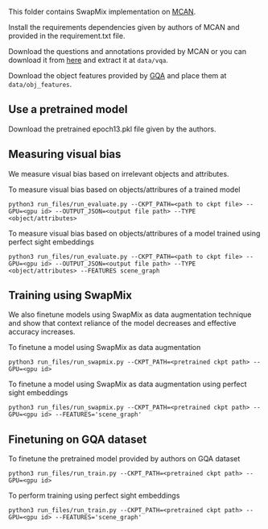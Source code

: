 This folder contains SwapMix implementation on [MCAN](https://github.com/MILVLG/mcan-vqa). 

Install the requirements dependencies given by authors of MCAN and provided in the requirement.txt file.

Download the questions and annotations provided by MCAN or you can download it from [here](https://drive.google.com/file/d/1wTCRC1wM8pGju_Krd1f1s-Gv38P2ck56/view?usp=sharing) and extract it at <code>data/vqa</code>.

Download the object features provided by [GQA](https://cs.stanford.edu/people/dorarad/gqa/download.html) and place them at <code>data/obj_features</code>.

## Use a pretrained model
Download the pretrained epoch13.pkl file given by the authors.


## Measuring visual bias
We measure visual bias based on irrelevant objects and attributes.

To measure visual bias based on objects/attribures of a trained model
```
python3 run_files/run_evaluate.py --CKPT_PATH=<path to ckpt file> --GPU=<gpu id> --OUTPUT_JSON=<output file path> --TYPE <object/attributes>
```

To measure visual bias based on objects/attribures of a model trained using perfect sight embeddings
```
python3 run_files/run_evaluate.py --CKPT_PATH=<path to ckpt file> --GPU=<gpu id> --OUTPUT_JSON=<output file path> --TYPE <object/attributes> --FEATURES scene_graph
```


## Training using SwapMix
We also finetune models using SwapMix as data augmentation technique and show that context reliance of the model decreases and effective accuracy increases.

To finetune a model using SwapMix as data augmentation
```
python3 run_files/run_swapmix.py --CKPT_PATH=<pretrained ckpt path> --GPU=<gpu id>
```

To finetune a model using SwapMix as data augmentation using perfect sight embeddings
```
python3 run_files/run_swapmix.py --CKPT_PATH=<pretrained ckpt path> --GPU=<gpu id> --FEATURES='scene_graph'
```


## Finetuning on GQA dataset 
To finetune the pretrained model provided by authors on GQA dataset
```
python3 run_files/run_train.py --CKPT_PATH=<pretrained ckpt path> --GPU=<gpu id>
```

To perform training using perfect sight embeddings
```
python3 run_files/run_train.py --CKPT_PATH=<pretrained ckpt path> --GPU=<gpu id> --FEATURES='scene_graph'
```

